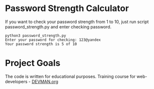 # Password Strength Calculator

If you want to check your password strength from 1 to 10, just run script password_strength.py and enter checking password.
```
python3 password_strength.py
Enter your password for checking: 123@yandex
Your password strength is 5 of 10
```

# Project Goals

The code is written for educational purposes. Training course for web-developers - [DEVMAN.org](https://devman.org)
